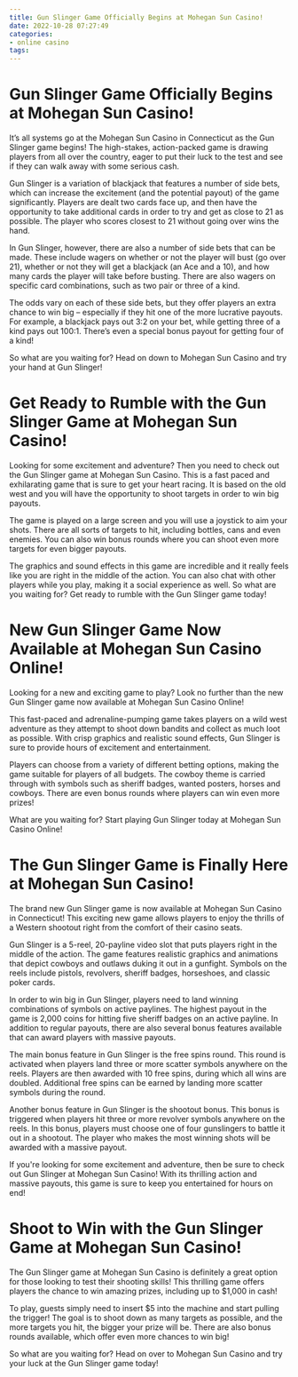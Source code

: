 ```yaml
---
title: Gun Slinger Game Officially Begins at Mohegan Sun Casino!
date: 2022-10-28 07:27:49
categories:
- online casino
tags:
---
```



#  Gun Slinger Game Officially Begins at Mohegan Sun Casino!

It’s all systems go at the Mohegan Sun Casino in Connecticut as the Gun Slinger game begins! The high-stakes, action-packed game is drawing players from all over the country, eager to put their luck to the test and see if they can walk away with some serious cash.

Gun Slinger is a variation of blackjack that features a number of side bets, which can increase the excitement (and the potential payout) of the game significantly. Players are dealt two cards face up, and then have the opportunity to take additional cards in order to try and get as close to 21 as possible. The player who scores closest to 21 without going over wins the hand.

In Gun Slinger, however, there are also a number of side bets that can be made. These include wagers on whether or not the player will bust (go over 21), whether or not they will get a blackjack (an Ace and a 10), and how many cards the player will take before busting. There are also wagers on specific card combinations, such as two pair or three of a kind.

The odds vary on each of these side bets, but they offer players an extra chance to win big – especially if they hit one of the more lucrative payouts. For example, a blackjack pays out 3:2 on your bet, while getting three of a kind pays out 100:1. There’s even a special bonus payout for getting four of a kind!

So what are you waiting for? Head on down to Mohegan Sun Casino and try your hand at Gun Slinger!

#  Get Ready to Rumble with the Gun Slinger Game at Mohegan Sun Casino!

Looking for some excitement and adventure? Then you need to check out the Gun Slinger game at Mohegan Sun Casino. This is a fast paced and exhilarating game that is sure to get your heart racing. It is based on the old west and you will have the opportunity to shoot targets in order to win big payouts.

The game is played on a large screen and you will use a joystick to aim your shots. There are all sorts of targets to hit, including bottles, cans and even enemies. You can also win bonus rounds where you can shoot even more targets for even bigger payouts.

The graphics and sound effects in this game are incredible and it really feels like you are right in the middle of the action. You can also chat with other players while you play, making it a social experience as well. So what are you waiting for? Get ready to rumble with the Gun Slinger game today!

#  New Gun Slinger Game Now Available at Mohegan Sun Casino Online!

Looking for a new and exciting game to play? Look no further than the new Gun Slinger game now available at Mohegan Sun Casino Online!

This fast-paced and adrenaline-pumping game takes players on a wild west adventure as they attempt to shoot down bandits and collect as much loot as possible. With crisp graphics and realistic sound effects, Gun Slinger is sure to provide hours of excitement and entertainment.

Players can choose from a variety of different betting options, making the game suitable for players of all budgets. The cowboy theme is carried through with symbols such as sheriff badges, wanted posters, horses and cowboys. There are even bonus rounds where players can win even more prizes!

What are you waiting for? Start playing Gun Slinger today at Mohegan Sun Casino Online!

#  The Gun Slinger Game is Finally Here at Mohegan Sun Casino!

The brand new Gun Slinger game is now available at Mohegan Sun Casino in Connecticut! This exciting new game allows players to enjoy the thrills of a Western shootout right from the comfort of their casino seats.

Gun Slinger is a 5-reel, 20-payline video slot that puts players right in the middle of the action. The game features realistic graphics and animations that depict cowboys and outlaws duking it out in a gunfight. Symbols on the reels include pistols, revolvers, sheriff badges, horseshoes, and classic poker cards.

In order to win big in Gun Slinger, players need to land winning combinations of symbols on active paylines. The highest payout in the game is 2,000 coins for hitting five sheriff badges on an active payline. In addition to regular payouts, there are also several bonus features available that can award players with massive payouts.

The main bonus feature in Gun Slinger is the free spins round. This round is activated when players land three or more scatter symbols anywhere on the reels. Players are then awarded with 10 free spins, during which all wins are doubled. Additional free spins can be earned by landing more scatter symbols during the round.

Another bonus feature in Gun Slinger is the shootout bonus. This bonus is triggered when players hit three or more revolver symbols anywhere on the reels. In this bonus, players must choose one of four gunslingers to battle it out in a shootout. The player who makes the most winning shots will be awarded with a massive payout.

If you're looking for some excitement and adventure, then be sure to check out Gun Slinger at Mohegan Sun Casino! With its thrilling action and massive payouts, this game is sure to keep you entertained for hours on end!

#  Shoot to Win with the Gun Slinger Game at Mohegan Sun Casino!

The Gun Slinger game at Mohegan Sun Casino is definitely a great option for those looking to test their shooting skills! This thrilling game offers players the chance to win amazing prizes, including up to $1,000 in cash!

To play, guests simply need to insert $5 into the machine and start pulling the trigger! The goal is to shoot down as many targets as possible, and the more targets you hit, the bigger your prize will be. There are also bonus rounds available, which offer even more chances to win big!

So what are you waiting for? Head on over to Mohegan Sun Casino and try your luck at the Gun Slinger game today!
